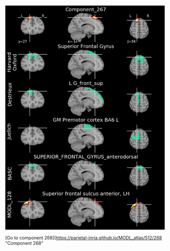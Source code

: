 


![267](preliminary/267.jpg "Component 267")

[Go to component 268](https://parietal-inria.github.io/MODL_atlas/512/268 "Component 268"